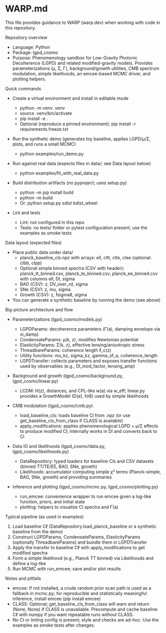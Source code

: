 # WARP.md

This file provides guidance to WARP (warp.dev) when working with code in this repository.

Repository overview
- Language: Python
- Package: lgpd_cosmo
- Purpose: Phenomenology sandbox for Low-Gravity Photonic Decoherence (LGPD) and related modified-gravity models. Provides parameterizations (μ, Σ, Γ), background/growth utilities, CMB spectrum modulation, simple likelihoods, an emcee-based MCMC driver, and plotting helpers.

Quick commands
- Create a virtual environment and install in editable mode
  - python -m venv .venv
  - source .venv/bin/activate
  - pip install -e .
  - Optional (reproduce a pinned environment): pip install -r requirements.freeze.txt

- Run the synthetic demo (generates toy baseline, applies LGPD/μ/Σ, plots, and runs a small MCMC)
  - python examples/run_demo.py

- Run against real data (expects files in data/; see Data layout below)
  - python examples/fit_with_real_data.py

- Build distribution artifacts (no pyproject; uses setup.py)
  - python -m pip install build
  - python -m build
  - Or: python setup.py sdist bdist_wheel

- Lint and tests
  - Lint: not configured in this repo
  - Tests: no tests/ folder or pytest configuration present; use the examples as smoke tests

Data layout (expected files)
- Place public data under data/
  - planck_baseline_cls.npz with arrays: ell, cltt, clte, clee (optional: clbb, clpp)
  - Optional simple binned spectra (CSV with header): planck_tt_binned.csv, planck_te_binned.csv, planck_ee_binned.csv with columns ell, Dl, sigma
  - BAO (CSV): z, DV_over_rd, sigma
  - SNe (CSV): z, mu, sigma
  - Growth (CSV): z, fsigma8, sigma
- You can generate a synthetic baseline by running the demo (see above)

Big-picture architecture and flow
- Parameterizations (lgpd_cosmo/models.py)
  - LGPDParams: decoherence parameters (Γ(a), damping envelope via xi_damp)
  - CondensateParams: μ(k, z), modifies Newtonian potential
  - ElasticityParams: Σ(k, z), effective lensing/anisotropic stress
  - ThreadbareParams: coherence length ℓ_c(z)
  - Utility functions: mu_kz, sigma_kz, gamma_of_a, coherence_length
  - LGPDTransfer: collects parameters and exposes transfer functions used by observables (e.g., Dl_mod_factor, lensing_amp)

- Background and growth (lgpd_cosmo/background.py, lgpd_cosmo/linear.py)
  - LCDM: H(z), distances, and CPL-like w(a) via w_eff; linear.py provides a GrowthModel (D(a), fσ8) used by simple likelihoods

- CMB modulation (lgpd_cosmo/cmb.py)
  - load_baseline_cls: loads baseline Cl from .npz (or use get_baseline_cls_from_class if CLASS is available)
  - apply_modifications: applies phenomenological LGPD + μ/Σ effects to produce modified Cl; internally works in Dl and converts back to Cl

- Data IO and likelihoods (lgpd_cosmo/data.py, lgpd_cosmo/likelihoods.py)
  - DataRepository: typed loaders for baseline Cls and CSV datasets (binned TT/TE/EE, BAO, SNe, growth)
  - Likelihoods: accumulator computing simple χ² terms (Planck-simple, BAO, SNe, growth) and providing summaries

- Inference and plotting (lgpd_cosmo/mcmc.py, lgpd_cosmo/plotting.py)
  - run_emcee: convenience wrapper to run emcee given a log-like function, priors, and initial state
  - plotting: helpers to visualize Cl spectra and Γ(a)

Typical pipeline (as used in examples)
1) Load baseline Cℓ (DataRepository.load_planck_baseline or a synthetic baseline from the demo)
2) Construct LGPDParams, CondensateParams, ElasticityParams (optionally ThreadbareParams) and bundle them in LGPDTransfer
3) Apply the transfer to baseline Cℓ with apply_modifications to get modified spectra
4) Form a simple likelihood (e.g., Planck TT binned) via Likelihoods and define a log-like
5) Run MCMC with run_emcee; save and/or plot results

Notes and pitfalls
- emcee: If not installed, a crude random prior scan path is used as a fallback in mcmc.py; for reproducible and statistically meaningful inference, install emcee (pip install emcee)
- CLASS: Optional; get_baseline_cls_from_class will warn and return (None, None) if CLASS is unavailable. Precompute and cache baseline Cℓ with numpy if you want repeatable runs without CLASS.
- No CI or linting config is present; style and checks are ad-hoc. Use the examples as smoke tests after changes.

